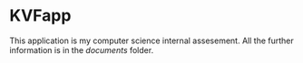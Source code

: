 # KVFapp

This application is my computer science internal assesement. All the further information is in the *documents* folder.
